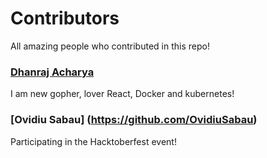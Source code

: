 # Contributors

All amazing people who contributed in this repo!

### [Dhanraj Acharya](http://github.com/drex44)
I am new gopher, lover React, Docker and kubernetes!

### [Ovidiu Sabau] (https://github.com/OvidiuSabau)
Participating in the Hacktoberfest event!
